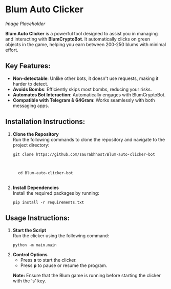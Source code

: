 <!DOCTYPE html>
<html lang="en">
<head>
    <meta charset="UTF-8">
    <meta name="viewport" content="width=device-width, initial-scale=1.0">
    <title>Blum Auto Clicker</title>
</head>
<body>
    <h1>Blum Auto Clicker</h1>
    <p><em>Image Placeholder</em></p>
    
  <p><strong>Blum Auto Clicker</strong> is a powerful tool designed to assist you in managing and interacting with <strong>BlumCryptoBot</strong>. It automatically clicks on green objects in the game, helping you earn between 200-250 blums with minimal effort.</p>

  <h2>Key Features:</h2>
    <ul>
        <li><strong>Non-detectable</strong>: Unlike other bots, it doesn't use requests, making it harder to detect.</li>
        <li><strong>Avoids Bombs</strong>: Efficiently skips most bombs, reducing your risks.</li>
        <li><strong>Automates Bot Interaction</strong>: Automatically engages with BlumCryptoBot.</li>
        <li><strong>Compatible with Telegram & 64Gram</strong>: Works seamlessly with both messaging apps.</li>
    </ul>

  <h2>Installation Instructions:</h2>
    <ol>
        <li><strong>Clone the Repository</strong><br>
            Run the following commands to clone the repository and navigate to the project directory:
            <pre><code>git clone https://github.com/saurabhhost/Blum-auto-clicker-bot 
              <br> </code></pre>
          <pre> <code> cd Blum-auto-clicker-bot <br> </code> </pre>
        </li>
        <li><strong>Install Dependencies</strong><br>
            Install the required packages by running:
            <pre><code>pip install -r requirements.txt</code></pre>
        </li>
    </ol>

  <h2>Usage Instructions:</h2>
    <ol>
        <li><strong>Start the Script</strong><br>
            Run the clicker using the following command:
            <pre><code>python -m main.main</code></pre>
        </li>
        <li><strong>Control Options</strong><br>
            <ul>
                <li>Press <strong>s</strong> to start the clicker.</li>
                <li>Press <strong>p</strong> to pause or resume the program.</li>
            </ul>
            <p><strong>Note:</strong> Ensure that the Blum game is running before starting the clicker with the 's' key.</p>
        </li>
    </ol>

</body>
</html>
